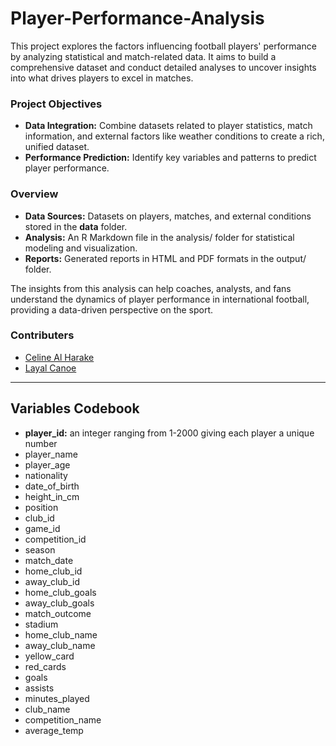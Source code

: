 # Player-Performance-Analysis
This project explores the factors influencing football players' performance by analyzing statistical and match-related data. It aims to build a comprehensive dataset and conduct detailed analyses to uncover insights into what drives players to excel in matches.

### Project Objectives
- **Data Integration:** Combine datasets related to player statistics, match information, and external factors like weather conditions to create a rich, unified dataset.
- **Performance Prediction:** Identify key variables and patterns to predict player performance.

### Overview
- **Data Sources:** Datasets on players, matches, and external conditions stored in the **data** folder.
- **Analysis:** An R Markdown file in the analysis/ folder for statistical modeling and visualization.
- **Reports:** Generated reports in HTML and PDF formats in the output/ folder.

The insights from this analysis can help coaches, analysts, and fans understand the dynamics of player performance in international football, providing a data-driven perspective on the sport.

### Contributers
- [Celine Al Harake](https://github.com/CelineHarakee)
- [Layal Canoe](https://github.com/layalcanoe)

---
##  Variables Codebook 
- **player_id:** an integer ranging from 1-2000 giving each player a unique number
- player_name
- player_age
- nationality
- date_of_birth
- height_in_cm
- position
- club_id
- game_id
- competition_id
- season
- match_date
- home_club_id
- away_club_id
- home_club_goals
- away_club_goals
- match_outcome
- stadium
- home_club_name
- away_club_name 
- yellow_card
- red_cards
- goals
- assists
- minutes_played
- club_name
- competition_name
- average_temp
